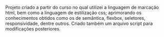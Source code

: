 Projeto criado a partir do curso no qual utilizei a linguagem de marcação html, bem como a linguagem de estilização css; aprimorando os conhecimentos obtidos como os de semântica, flexbox, seletores, responsividade, dentre outros. Criado também um arquivo script para modificações posteriores.
